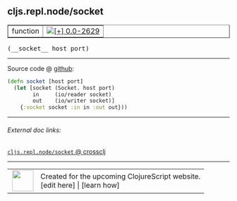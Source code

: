 ## cljs.repl.node/socket



 <table border="1">
<tr>
<td>function</td>
<td><a href="https://github.com/cljsinfo/cljs-api-docs/tree/0.0-2629"><img valign="middle" alt="[+] 0.0-2629" title="Added in 0.0-2629" src="https://img.shields.io/badge/+-0.0--2629-lightgrey.svg"></a> </td>
</tr>
</table>


 <samp>
(__socket__ host port)<br>
</samp>

---







Source code @ [github](https://github.com/clojure/clojurescript/blob/r3165/src/clj/cljs/repl/node.clj#L23-L27):

```clj
(defn socket [host port]
  (let [socket (Socket. host port)
        in     (io/reader socket)
        out    (io/writer socket)]
    {:socket socket :in in :out out}))
```

<!--
Repo - tag - source tree - lines:

 <pre>
clojurescript @ r3165
└── src
    └── clj
        └── cljs
            └── repl
                └── <ins>[node.clj:23-27](https://github.com/clojure/clojurescript/blob/r3165/src/clj/cljs/repl/node.clj#L23-L27)</ins>
</pre>

-->

---



###### External doc links:

[`cljs.repl.node/socket` @ crossclj](http://crossclj.info/fun/cljs.repl.node/socket.html)<br>

---

 <table>
<tr><td>
<img valign="middle" align="right" width="48px" src="http://i.imgur.com/Hi20huC.png">
</td><td>
Created for the upcoming ClojureScript website.<br>
[edit here] | [learn how]
</td></tr></table>

[edit here]:https://github.com/cljsinfo/cljs-api-docs/blob/master/cljsdoc/cljs.repl.node_socket.cljsdoc
[learn how]:https://github.com/cljsinfo/cljs-api-docs/wiki/cljsdoc-files

<!--

This information was too distracting to show to readers, but I'll leave it
commented here since it is helpful to:

- pretty-print the data used to generate this document
- and show how to retrieve that data



The API data for this symbol:

```clj
{:ns "cljs.repl.node",
 :name "socket",
 :type "function",
 :signature ["[host port]"],
 :source {:code "(defn socket [host port]\n  (let [socket (Socket. host port)\n        in     (io/reader socket)\n        out    (io/writer socket)]\n    {:socket socket :in in :out out}))",
          :title "Source code",
          :repo "clojurescript",
          :tag "r3165",
          :filename "src/clj/cljs/repl/node.clj",
          :lines [23 27]},
 :full-name "cljs.repl.node/socket",
 :full-name-encode "cljs.repl.node_socket",
 :history [["+" "0.0-2629"]]}

```

Retrieve the API data for this symbol:

```clj
;; from Clojure REPL
(require '[clojure.edn :as edn])
(-> (slurp "https://raw.githubusercontent.com/cljsinfo/cljs-api-docs/catalog/cljs-api.edn")
    (edn/read-string)
    (get-in [:symbols "cljs.repl.node/socket"]))
```

-->
